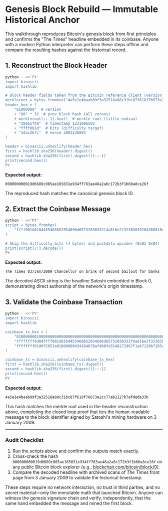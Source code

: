 # Genesis Block Rebuild — Immutable Historical Anchor

This walkthrough reproduces Bitcoin's genesis block from first principles and confirms the "The Times" headline embedded in its coinbase. Anyone with a modern Python interpreter can perform these steps offline and compare the resulting hashes against the historical record.

## 1. Reconstruct the Block Header

```bash
python - <<'PY'
import binascii
import hashlib

# Block header fields taken from the Bitcoin reference client (version, prevhash, merkleroot, time, bits, nonce)
merkleroot = bytes.fromhex("4a5e1e4baab89f3a32518a88c31bc87f618f76673e2cc77ab2127b7afdeda33b")
header_hex = (
    "01000000"  # version
    + "00" * 32  # prev block hash (all zeroes)
    + merkleroot[::-1].hex()  # merkle root (little-endian)
    + "29ab5f49"  # timestamp 1231006505
    + "ffff001d"  # bits (difficulty target)
    + "1dac2b7c"  # nonce 2083236893
)

header = binascii.unhexlify(header_hex)
first = hashlib.sha256(header).digest()
second = hashlib.sha256(first).digest()[::-1]
print(second.hex())
PY
```

**Expected output:**

```
000000000019d6689c085ae165831e934ff763ae46a2a6c172b3f1b60a8ce26f
```

The reproduced hash matches the canonical genesis block ID.

## 2. Extract the Coinbase Message

```bash
python - <<'PY'
script = bytes.fromhex(
    "ffff001d0104455468652054696d65732030332f4a616e2f32303039204368616e63656c6c6f72206f6e206272696e6b206f66207365636f6e64206261696c6f757420666f722062616e6b73"
)

# Skip the difficulty bits (4 bytes) and pushdata opcodes (0x01 0x04)
print(script[7:].decode())
PY
```

**Expected output:**

```
The Times 03/Jan/2009 Chancellor on brink of second bailout for banks
```

The decoded ASCII string is the headline Satoshi embedded in Block 0, demonstrating direct authorship of the network's origin timestamp.

## 3. Validate the Coinbase Transaction

```bash
python - <<'PY'
import binascii
import hashlib

coinbase_tx_hex = (
    "01000000010000000000000000000000000000000000000000000000000000000000000000"
    "ffffffff4d04ffff001d0104455468652054696d65732030332f4a616e2f32303039204368616e63656c6c6f72206f6e206272696e6b206f66207365636f6e64206261696c6f757420666f722062616e6b73"
    "ffffffff0100f2052a01000000434104678afdb0fe5548271967f1a67130b7105cd6a828e03909a67962e0ea1f61deb649f6bc3f4cef38c4f35504e51ec112de5c384df7ba0b8d578a4c702b6bf11d5fac00000000"
)

coinbase_tx = binascii.unhexlify(coinbase_tx_hex)
first = hashlib.sha256(coinbase_tx).digest()
second = hashlib.sha256(first).digest()[::-1]
print(second.hex())
PY
```

**Expected output:**

```
4a5e1e4baab89f3a32518a88c31bc87f618f76673e2cc77ab2127b7afdeda33b
```

This hash matches the merkle root used in the header reconstruction above, completing the closed loop proof that ties the human-readable message to the block identifier signed by Satoshi's mining hardware on 3 January 2009.

---

### Audit Checklist

1. Run the scripts above and confirm the outputs match exactly.
2. Cross-check the hash `000000000019d6689c085ae165831e934ff763ae46a2a6c172b3f1b60a8ce26f` on any public Bitcoin block explorer (e.g., [blockchair.com/bitcoin/block/0](https://blockchair.com/bitcoin/block/0)).
3. Compare the decoded headline with archived scans of *The Times* front page from 3 January 2009 to validate the historical timestamp.

These steps require no network interaction, no trust in third parties, and no secret material—only the immutable math that launched Bitcoin. Anyone can witness the genesis signature chain and verify, independently, that the same hand embedded the message and mined the first block.
